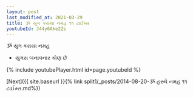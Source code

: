 ```yaml
---
layout: post
last_modified_at: 2021-03-29
title: ૐ યુગ કરાયા નમહ ૧૧ ટાઈમ્સ
youtubeId: J44y6Ake2Zs
---
```

 
 
 ૐ યુગ કરાયા નમહ  
 
 -  યુગસ બનાવનાર કોણ છે 
 
  
 
  
 
 
 
 
 
 


{% include youtubePlayer.html id=page.youtubeId %}
 
[Next]({{ site.baseurl }}{% link  split1/_posts/2014-08-20-ૐ હરયે નમહ ૧૧ ટાઈમ્સ.md%})
 
